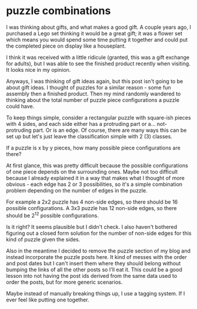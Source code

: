 # puzzle combinations

I was thinking about gifts, and what makes a good gift. A couple years ago, I
purchased a Lego set thinking it would be a great gift; it was a flower set
which means you would spend some time putting it together and could put the
completed piece on display like a houseplant.

I think it was received with a little ridicule (granted, this was a gift
exchange for adults), but I was able to see the finished product recently when
visiting. It looks nice in my opinion.

Anyways, I was thinking of gift ideas again, but this post isn't going to be
about gift ideas. I thought of puzzles for a similar reason - some fun assembly
then a finished product. Then my mind randomly wandered to thinking about the
total number of puzzle piece configurations a puzzle could have.

To keep things simple, consider a rectangular puzzle with square-ish pieces with
4 sides, and each side either has a protruding part or a... not-protruding part.
Or is an edge. Of course, there are many ways this can be set up but let's just
leave the classification simple with 2 (3) classes.

If a puzzle is x by y pieces, how many possible piece configurations are there?

At first glance, this was pretty difficult because the possible configurations
of one piece depends on the surrounding ones. Maybe not too difficult because I
already explained it in a way that makes what I thought of more obvious - each
edge has 2 or 3 possibilities, so it's a simple combination problem depending on
the number of edges in the puzzle.

For example a 2x2 puzzle has 4 non-side edges, so there should be 16 possible
configurations. A 3x3 puzzle has 12 non-side edges, so there should be $2^{12}$
possible configurations.

Is it right? It seems plausible but I didn't check. I also haven't bothered
figuring out a closed form solution for the number of non-side edges for this
kind of puzzle given the sides.

Also in the meantime I decided to remove the puzzle section of my blog and
instead incorporate the puzzle posts here. It kind of messes with the order and
post dates but I can't insert them where they should belong without bumping the
links of all the other posts so I'll eat it. This could be a good lesson into
not having the post ids derived from the same data used to order the posts, but
for more generic scenarios.

Maybe instead of manually breaking things up, I use a tagging system. If I ever
feel like putting one together.
